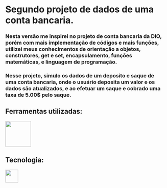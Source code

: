 # Segundo projeto de dados de uma conta bancaria.

### Nesta versão me inspirei no projeto de conta bancaria da DIO, porém com mais implementação de códigos e mais funções, utilizei meus conhecimentos de orientação a objetos, construtores, get e set, encapsulamento, funções matemáticas, e linguagem de programação. 
### Nesse projeto, simulo os dados de um deposito e saque de uma conta bancaria, onde o usuário deposita um valor e os dados são atualizados, e ao efetuar um saque e cobrado uma taxa de 5.00$ pelo saque.

## Ferramentas utilizadas:
<img src="https://upload.wikimedia.org/wikipedia/commons/d/d0/Eclipse-Luna-Logo.svg" width="80" height="80" />

## Tecnologia:

  <img src="https://cdn.jsdelivr.net/gh/devicons/devicon/icons/java/java-original-wordmark.svg" width="40" height="40" />
          
